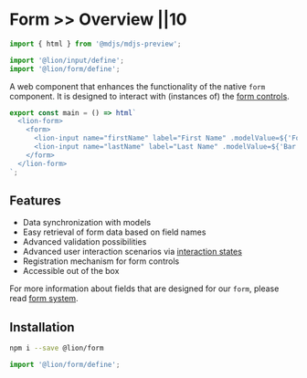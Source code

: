 # Form >> Overview ||10

```js script
import { html } from '@mdjs/mdjs-preview';

import '@lion/input/define';
import '@lion/form/define';
```

A web component that enhances the functionality of the native `form` component.
It is designed to interact with (instances of) the [form controls](https://github.com/ing-bank/lion/blob/9ebc79431bfdcacfd0d9c9b6457c1a99686a6a47/docs/fundamentals/systems/form/overview.md).

```js preview-story
export const main = () => html`
  <lion-form>
    <form>
      <lion-input name="firstName" label="First Name" .modelValue=${'Foo'}></lion-input>
      <lion-input name="lastName" label="Last Name" .modelValue=${'Bar'}></lion-input>
    </form>
  </lion-form>
`;
```

## Features

- Data synchronization with models
- Easy retrieval of form data based on field names
- Advanced validation possibilities
- Advanced user interaction scenarios via [interaction states](https://github.com/ing-bank/lion/blob/9ebc79431bfdcacfd0d9c9b6457c1a99686a6a47/docs/fundamentals/systems/form/interaction-states.md)
- Registration mechanism for form controls
- Accessible out of the box

For more information about fields that are designed for our `form`, please read [form system](https://github.com/ing-bank/lion/blob/9ebc79431bfdcacfd0d9c9b6457c1a99686a6a47/docs/fundamentals/systems/form/overview.md).

## Installation

```bash
npm i --save @lion/form
```

```js
import '@lion/form/define';
```
